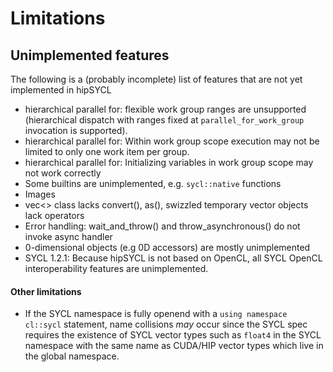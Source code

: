 # Limitations

## Unimplemented features 
The following is a (probably incomplete) list of features that are not yet implemented in hipSYCL
* hierarchical parallel for: flexible work group ranges are unsupported (hierarchical dispatch with ranges fixed at `parallel_for_work_group` invocation is supported).
* hierarchical parallel for: Within work group scope execution may not be limited to only one work item per group.
* hierarchical parallel for: Initializing variables in work group scope may not work correctly
* Some builtins are unimplemented, e.g. `sycl::native` functions
* Images
* vec<> class lacks convert(), as(), swizzled temporary vector objects lack operators
* Error handling: wait_and_throw() and throw_asynchronous() do not invoke async handler
* 0-dimensional objects (e.g 0D accessors) are mostly unimplemented
* SYCL 1.2.1: Because hipSYCL is not based on OpenCL, all SYCL OpenCL interoperability features are unimplemented.

#### Other limitations
* If the SYCL namespace is fully openend with a `using namespace cl::sycl` statement, name collisions *may* occur since the SYCL spec requires the existence of SYCL vector types such as `float4` in the SYCL namespace with the same name as CUDA/HIP vector types which live in the global namespace.